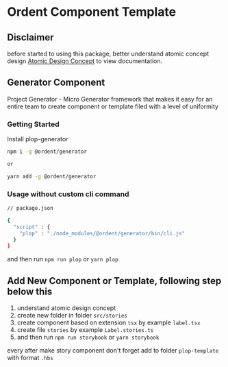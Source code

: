 # Ordent Component Template

## Disclaimer

before started to using this package, better understand atomic concept design
[Atomic Design Concept](https://atomicdesign.bradfrost.com/chapter-2/) to view documentation.

## Generator Component

Project Generator - Micro Generator framework that makes it easy for an entire team to create component or template filed with a level of uniformity

### Getting Started

Install plop-generator

```bash
npm i -g @ordent/generator

or

yarn add -g @ordent/generator
```

### Usage without custom cli command

```bash
// package.json

{
  "script" : {
    "plop" : "./node_modules/@ordent/generator/bin/cli.js"
  }
}
```

and then run `npm run plop` or `yarn plop`


## Add New Component or Template, following step below this

1. understand atomic design concept
2. create new folder in folder `src/stories`
3. create component based on extension `tsx` by example `label.tsx`
4. create file `stories` by example `Label.stories.ts`
5. and then run `npm run storybook` or `yarn storybook`

every after make story component don't forget add to folder `plop-template` with format `.hbs`
